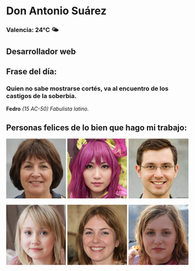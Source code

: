# Don Antonio Suárez
### Valencia:  24°C 🌤️
## Desarrollador web
## Frase del día:
<!-- START QUOTE -->
### Quien no sabe mostrarse cortés, va al encuentro de los castigos de la soberbia.
**Fedro** *(15 AC-50) Fabulista latino.*
<!-- END QUOTE -->






## Personas felices de lo bien que hago mi trabajo:

<p float="left">
  <img src="src/image_0.png" width="32%" />
  <img src="src/image_1.png" width="32%" /> 
  <img src="src/image_2.png" width="32%" />
</p>
<p float="left">
  <img src="src/image_3.png" width="32%" />
  <img src="src/image_4.png" width="32%" /> 
  <img src="src/image_5.png" width="32%" />
</p>